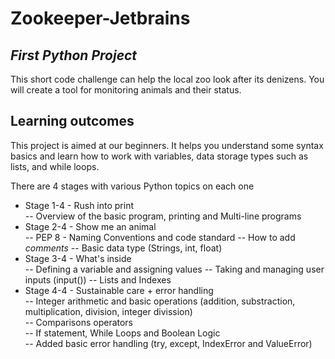 # Zookeeper-Jetbrains
## _First Python Project_

This short code challenge can help the local zoo look after its denizens. You will create a tool for monitoring animals and their status.

## Learning outcomes

This project is aimed at our beginners. It helps you understand some syntax basics and learn how to work with variables, data storage types such as lists, and while loops.

There are 4 stages with various Python topics on each one

- Stage 1-4 - Rush into print  
    -- Overview of the basic program, printing and Multi-line programs 
- Stage 2-4 - Show me an animal  
    -- PEP 8 - Naming Conventions and code standard
    -- How to add _comments_
    -- Basic data type (Strings, int, float)
- Stage 3-4 - What's inside  
    -- Defining a variable and assigning values
    -- Taking and managing user inputs (input())
    -- Lists and Indexes
- Stage 4-4 - Sustainable care + error handling  
    -- Integer arithmetic and basic operations (addition, substraction, multiplication, division, integer divission)  
    -- Comparisons operators  
    -- If statement, While Loops and Boolean Logic  
    -- Added basic error handling (try, except, IndexError and ValueError)